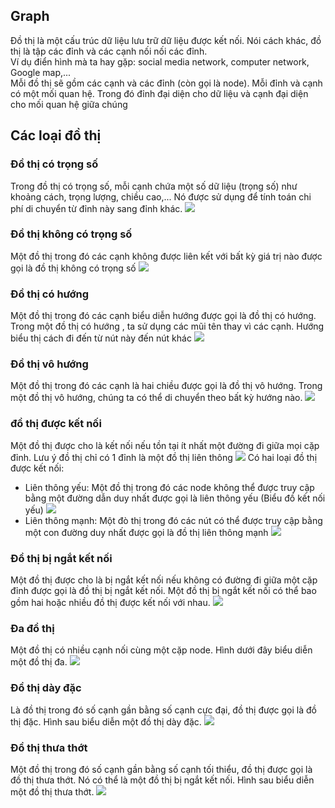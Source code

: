 ## Graph
Đồ thị là một cấu trúc dữ liệu lưu trữ dữ liệu được kết nối. Nói cách khác, đồ thị là tập các đỉnh và các cạnh nối nối các đỉnh.  
Ví dụ điển hình mà ta hay gặp: social media network, computer network, Google map,...         
Mỗi đồ thị sẽ gồm các cạnh và các đỉnh (còn gọi là node). Mỗi đỉnh và cạnh có một mối quan hệ. Trong đó đỉnh đại diện cho dữ liệu và cạnh đại diện cho mối quan hệ giữa chúng    

## Các loại đồ thị

### Đồ thị có trọng số
Trong đồ thị có trọng số, mỗi cạnh chứa một số dữ liệu (trọng số) như khoảng cách, trọng lượng, chiều cao,... Nó được sử dụng để tính toán chi phí di chuyển từ đỉnh này sang đỉnh khác.
![](https://static.javatpoint.com/core/images/java-graph.png)

### Đồ thị không có trọng số
Một đồ thị trong đó các cạnh không được liên kết với bất kỳ giá trị nào được gọi là đồ thị không có trọng số
![](https://static.javatpoint.com/core/images/java-graph2.png)

### Đồ thị có hướng 
Một đồ thị trong đó các cạnh biểu diễn hướng được gọi là đồ thị có hướng. Trong một đồ thị có hướng , ta sử dụng các mũi tên thay vì các cạnh. Hướng biểu thị cách đi đến từ nút này đến nút khác
![](https://static.javatpoint.com/core/images/java-graph3.png)

### Đồ thị vô hướng
Một đồ thị trong đó các cạnh là hai chiều được gọi là đồ thị vô hướng. Trong một đồ thị vô hướng, chúng ta có thể di chuyển theo bất kỳ hướng nào. 
![](https://static.javatpoint.com/core/images/java-graph4.png)

### đồ thị được kết nối
Một đồ thị được cho là kết nối nếu tồn tại ít nhất một đường đi giữa mọi cặp đỉnh. Lưu ý đồ thị chỉ có 1 đỉnh là một đồ thị liên thông
![](https://static.javatpoint.com/core/images/java-graph5.png)
Có hai loại đồ thị được kết nối:
- Liên thông yếu: Một đồ thị trong đó các node không thể được truy cập bằng một đường dẫn duy nhất được gọi là liên thông yếu (Biểu đồ kết nối yếu)
![](https://static.javatpoint.com/core/images/java-graph6.png)
- Liên thông mạnh: Một đò thị trong đó các nút có thể được truy cập bằng một con đường duy nhất được gọi là đồ thị liên thông mạnh 
![](https://static.javatpoint.com/core/images/java-graph7.png)

### Đồ thị bị ngắt kết nối
Một đồ thị được cho là bị ngắt kết nối nếu không có đường đi giữa một cặp đỉnh được gọi là đồ thị bị ngắt kết nối. Một đồ thị bị ngắt kết nối có thể bao gồm hai hoặc nhiều đồ thị được kết nối với nhau.
![](https://static.javatpoint.com/core/images/java-graph8.png)

### Đa đồ thị
Một đồ thị có nhiều cạnh nối cùng một cặp node. Hình dưới đây biểu diễn một đồ thị đa.
![](https://static.javatpoint.com/core/images/java-graph9.png)

### Đồ thị dày đặc
Là đồ thị trong đó số cạnh gần bằng số cạnh cực đại, đồ thị được gọi là đồ thị đặc. Hình sau biểu diễn một đồ thị dày đặc.
![](https://static.javatpoint.com/core/images/java-graph10.png)

### Đồ thị thưa thớt
Một đồ thị trong đó số cạnh gần bằng số cạnh tối thiểu, đồ thị được gọi là đồ thị thưa thớt. Nó có thể là một đồ thị bị ngắt kết nối. Hình sau biểu diễn một đồ thị thưa thớt.
![](https://static.javatpoint.com/core/images/java-graph11.png)
